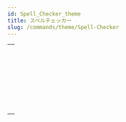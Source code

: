 ```yaml
---
id: Spell_Checker_theme
title: スペルチェッカー
slug: /commands/theme/Spell-Checker
---
```


|                                                                                                                               |
| ----------------------------------------------------------------------------------------------------------------------------- |
| [<!-- INCLUDE #_command_.SPELL ADD TO USER DICTIONARY.Syntax -->](../../commands-legacy/spell-add-to-user-dictionary.md)<br/> |
| [<!-- INCLUDE #_command_.SPELL CHECK TEXT.Syntax -->](../../commands-legacy/spell-check-text.md)<br/>                         |
| [<!-- INCLUDE #_command_.SPELL CHECKING.Syntax -->](../../commands-legacy/spell-checking.md)<br/>                             |
| [<!-- INCLUDE #_command_.SPELL Get current dictionary.Syntax -->](../../commands-legacy/spell-get-current-dictionary.md)<br/> |
| [<!-- INCLUDE #_command_.SPELL GET DICTIONARY LIST.Syntax -->](../../commands-legacy/spell-get-dictionary-list.md)<br/>       |
| [<!-- INCLUDE #_command_.SPELL SET CURRENT DICTIONARY.Syntax -->](../../commands-legacy/spell-set-current-dictionary.md)<br/> |
